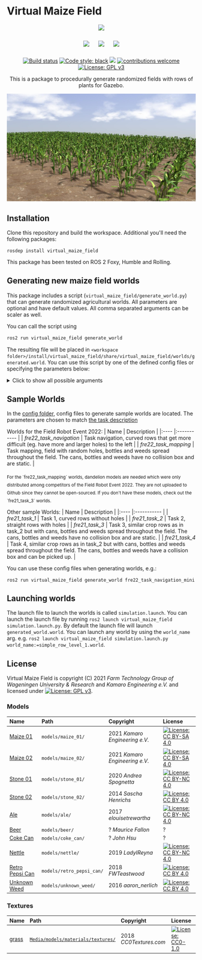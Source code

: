 # Virtual Maize Field

<p float="left" align="middle">
  <img src="https://www.fieldrobot.com/event/wp-content/uploads/2021/05/FRE-logo-v03.png" width="250">
</p>
<p float="left" align="middle"> 
  <img src="https://www.fieldrobot.com/event/wp-content/uploads/2021/02/WUR_RGB_standard-1-300x57.png" width="250" style="margin: 10px;"> 
  <img src="https://www.uni-hohenheim.de/typo3conf/ext/uni_layout/Resources/Public/Images/uni-logo-en.svg" width="250" style="margin: 10px;">
  <img src="https://kamaro-engineering.de/wp-content/uploads/2015/03/Kamaro_Logo-1.png" width="250" style="margin: 10px;">
</p>
<p align="middle">
  <a href="https://github.com/FieldRobotEvent/virtual_maize_field/actions/workflows/ros.yml"><img src="https://github.com/FieldRobotEvent/virtual_maize_field/actions/workflows/ros.yml/badge.svg?branch=ros2" alt="Build status" /></a>
  <a href="https://github.com/psf/black"><img src="https://img.shields.io/badge/code%20style-black-000000.svg" alt="Code style: black"/></a>
   <a href="https://pycqa.github.io/isort/"><img src="https://img.shields.io/badge/%20imports-isort-%231674b1?style=flat&labelColor=ef8336"/></a>
  <a href="https://github.com/FieldRobotEvent/Virtual_Field_Robot_Event/discussions"><img src="https://img.shields.io/badge/contributions-welcome-brightgreen.svg?style=flat" alt="contributions welcome"/></a>
  <a href="https://www.gnu.org/licenses/gpl-3.0"><img src="https://img.shields.io/badge/License-GPLv3-blue.svg" alt="License: GPL v3"/></a>
</p>
<p align="middle">
  This is a package to procedurally generate randomized fields with rows of plants for Gazebo.
</p>

![Screenshot of a generated map with maize plants](./misc/screenshot_v4.7.jpg)

## Installation
Clone this repository and build the workspace. Additional you'll need the following packages:

```commandline
rosdep install virtual_maize_field
```

This package has been tested on ROS 2 Foxy, Humble and Rolling.

## Generating new maize field worlds
This package includes a script (`virtual_maize_field/generate_world.py`) that can generate randomized agricultural worlds. All parameters are optional and have default values. All comma separated arguments can be scaler as well. 

You can call the script using
```bash
ros2 run virtual_maize_field generate_world
```
The resulting file will be placed in `<workspace folder>/install/virtual_maize_field/share/virtual_maize_field/worlds/generated.world`. You can use this script by one of the defined config files or specifying the parameters below:
<details>
  <summary>Click to show all possible arguments</summary>
  
  ```
  usage: generate_world [-h] [--row_length ROW_LENGTH]
                      [--rows_curve_budget ROWS_CURVE_BUDGET]
                      [--row_width ROW_WIDTH] [--rows_count ROWS_COUNT]
                      [--row_segments [ROW_SEGMENTS [ROW_SEGMENTS ...]]]
                      [--row_segment_straight_length_min ROW_SEGMENT_STRAIGHT_LENGTH_MIN]
                      [--row_segment_straight_length_max ROW_SEGMENT_STRAIGHT_LENGTH_MAX]
                      [--row_segment_sincurved_offset_min ROW_SEGMENT_SINCURVED_OFFSET_MIN]
                      [--row_segment_sincurved_offset_max ROW_SEGMENT_SINCURVED_OFFSET_MAX]
                      [--row_segment_sincurved_length_min ROW_SEGMENT_SINCURVED_LENGTH_MIN]
                      [--row_segment_sincurved_length_max ROW_SEGMENT_SINCURVED_LENGTH_MAX]
                      [--row_segment_curved_radius_min ROW_SEGMENT_CURVED_RADIUS_MIN]
                      [--row_segment_curved_radius_max ROW_SEGMENT_CURVED_RADIUS_MAX]
                      [--row_segment_curved_arc_measure_min ROW_SEGMENT_CURVED_ARC_MEASURE_MIN]
                      [--row_segment_curved_arc_measure_max ROW_SEGMENT_CURVED_ARC_MEASURE_MAX]
                      [--row_segment_island_radius_min ROW_SEGMENT_ISLAND_RADIUS_MIN]
                      [--row_segment_island_radius_max ROW_SEGMENT_ISLAND_RADIUS_MAX]
                      [--ground_resolution GROUND_RESOLUTION]
                      [--ground_elevation_max GROUND_ELEVATION_MAX]
                      [--ground_headland GROUND_HEADLAND]
                      [--ground_ditch_depth GROUND_DITCH_DEPTH]
                      [--plant_spacing_min PLANT_SPACING_MIN]
                      [--plant_spacing_max PLANT_SPACING_MAX]
                      [--plant_height_min PLANT_HEIGHT_MIN]
                      [--plant_height_max PLANT_HEIGHT_MAX]
                      [--plant_radius PLANT_RADIUS]
                      [--plant_radius_noise PLANT_RADIUS_NOISE]
                      [--plant_placement_error_max PLANT_PLACEMENT_ERROR_MAX]
                      [--plant_mass PLANT_MASS]
                      [--hole_prob [HOLE_PROB [HOLE_PROB ...]]]
                      [--hole_size_max [HOLE_SIZE_MAX [HOLE_SIZE_MAX ...]]]
                      [--crop_types [CROP_TYPES [CROP_TYPES ...]]]
                      [--litters LITTERS]
                      [--litter_types [LITTER_TYPES [LITTER_TYPES ...]]]
                      [--weeds WEEDS]
                      [--weed_types [WEED_TYPES [WEED_TYPES ...]]]
                      [--ghost_objects GHOST_OBJECTS]
                      [--location_markers LOCATION_MARKERS]
                      [--load_from_file LOAD_FROM_FILE] [--seed SEED]
                      [--show_map]
                      [{fre21_task_2_mini,fre21_task_2_fast,fre21_task_1_mini,fre22_task_mapping_mini,fre22_task_navigation,fre21_task_3_fast,fre22_task_mapping,fre21_task_4_fast,fre21_task_2,fre21_task_3_mini,fre22_task_mapping_fast,fre21_task_1,fre21_task_3,fre22_task_navigation_fast,fre21_task_1_fast,fre21_task_4,fre22_task_navigation_mini,fre21_task_4_mini}]

Generate a virtual maize field world for Gazebo.

positional arguments:
  {fre21_task_2_mini,fre21_task_2_fast,fre21_task_1_mini,fre22_task_mapping_mini,fre22_task_navigation,fre21_task_3_fast,fre22_task_mapping,fre21_task_4_fast,fre21_task_2,fre21_task_3_mini,fre22_task_mapping_fast,fre21_task_1,fre21_task_3,fre22_task_navigation_fast,fre21_task_1_fast,fre21_task_4,fre22_task_navigation_mini,fre21_task_4_mini}
                        Config file name in the config folder

optional arguments:
  -h, --help            show this help message and exit
  --row_length ROW_LENGTH
                        default_value: 12.0
  --rows_curve_budget ROWS_CURVE_BUDGET
                        default_value: 1.5707963267948966
  --row_width ROW_WIDTH
                        default_value: 0.75
  --rows_count ROWS_COUNT
                        default_value: 6
  --row_segments [ROW_SEGMENTS [ROW_SEGMENTS ...]]
                        default_value: ['straight', 'curved']
  --row_segment_straight_length_min ROW_SEGMENT_STRAIGHT_LENGTH_MIN
                        default_value: 0.5
  --row_segment_straight_length_max ROW_SEGMENT_STRAIGHT_LENGTH_MAX
                        default_value: 1
  --row_segment_sincurved_offset_min ROW_SEGMENT_SINCURVED_OFFSET_MIN
                        default_value: 0.5
  --row_segment_sincurved_offset_max ROW_SEGMENT_SINCURVED_OFFSET_MAX
                        default_value: 1.5
  --row_segment_sincurved_length_min ROW_SEGMENT_SINCURVED_LENGTH_MIN
                        default_value: 3
  --row_segment_sincurved_length_max ROW_SEGMENT_SINCURVED_LENGTH_MAX
                        default_value: 5
  --row_segment_curved_radius_min ROW_SEGMENT_CURVED_RADIUS_MIN
                        default_value: 3.0
  --row_segment_curved_radius_max ROW_SEGMENT_CURVED_RADIUS_MAX
                        default_value: 10.0
  --row_segment_curved_arc_measure_min ROW_SEGMENT_CURVED_ARC_MEASURE_MIN
                        default_value: 0.3
  --row_segment_curved_arc_measure_max ROW_SEGMENT_CURVED_ARC_MEASURE_MAX
                        default_value: 1.0
  --row_segment_island_radius_min ROW_SEGMENT_ISLAND_RADIUS_MIN
                        default_value: 1.0
  --row_segment_island_radius_max ROW_SEGMENT_ISLAND_RADIUS_MAX
                        default_value: 3.0
  --ground_resolution GROUND_RESOLUTION
                        default_value: 0.02
  --ground_elevation_max GROUND_ELEVATION_MAX
                        default_value: 0.2
  --ground_headland GROUND_HEADLAND
                        default_value: 2.0
  --ground_ditch_depth GROUND_DITCH_DEPTH
                        default_value: 0.3
  --plant_spacing_min PLANT_SPACING_MIN
                        default_value: 0.13
  --plant_spacing_max PLANT_SPACING_MAX
                        default_value: 0.19
  --plant_height_min PLANT_HEIGHT_MIN
                        default_value: 0.3
  --plant_height_max PLANT_HEIGHT_MAX
                        default_value: 0.6
  --plant_radius PLANT_RADIUS
                        default_value: 0.3
  --plant_radius_noise PLANT_RADIUS_NOISE
                        default_value: 0.05
  --plant_placement_error_max PLANT_PLACEMENT_ERROR_MAX
                        default_value: 0.02
  --plant_mass PLANT_MASS
                        default_value: 0.3
  --hole_prob [HOLE_PROB [HOLE_PROB ...]]
                        default_value: [0.06, 0.06, 0.04, 0.04, 0.0, 0.0]
  --hole_size_max [HOLE_SIZE_MAX [HOLE_SIZE_MAX ...]]
                        default_value: [7, 5, 5, 3, 0, 0]
  --crop_types [CROP_TYPES [CROP_TYPES ...]]
                        default_value: ['maize_01', 'maize_02']
  --litters LITTERS     default_value: 0
  --litter_types [LITTER_TYPES [LITTER_TYPES ...]]
                        default_value: ['ale', 'beer', 'coke_can',
                        'retro_pepsi_can']
  --weeds WEEDS         default_value: 0
  --weed_types [WEED_TYPES [WEED_TYPES ...]]
                        default_value: ['nettle', 'unknown_weed', 'dandelion']
  --ghost_objects GHOST_OBJECTS
                        default_value: False
  --location_markers LOCATION_MARKERS
                        default_value: False
  --load_from_file LOAD_FROM_FILE
                        default_value: None
  --seed SEED           default_value: -1
  --show_map            Show map after generation.
  ```
</details>

## Sample Worlds
In the [config folder](config/), config files to generate sample worlds are located. The parameters are chosen to match [the task description](https://www.fieldrobot.com/event/index.php/contest/)

Worlds for the Field Robot Event 2022:
| Name | Description |
|:---- |:----------- |
| *fre22_task_navigation* | Task navigation, curved rows that get more difficult (eg. have more and larger holes) to the left |
| *fre22_task_mapping* | Task mapping, field with random holes, bottles and weeds spread throughout the field. The cans, bottles and weeds have no collision box and are static. |

<sub>
For the `fre22_task_mapping` worlds, dandelion models are needed which were only distributed among competitors of the Field Robot Event 2022. They are not uploaded to Github since they cannot be open-sourced. If you don't have these models, check out the `fre21_task_3` worlds.</sub>

Other sample Worlds:
| Name | Description |
|:---- |:----------- |
| *fre21_task_1* | Task 1, curved rows without holes |
| *fre21_task_2* | Task 2, straight rows with holes |
| *fre21_task_3* | Task 3, similar crop rows as in task_2 but with cans, bottles and weeds spread throughout the field. The cans, bottles and weeds have no collision box and are static. |
| *fre21_task_4* | Task 4, similar crop rows as in task_2 but with cans, bottles and weeds spread throughout the field. The cans, bottles and weeds have a collision box and can be picked up. |

You can use these config files when generating worlds, e.g.:
```commandline
ros2 run virtual_maize_field generate_world fre22_task_navigation_mini
```

## Launching worlds
The launch file to launch the worlds is called `simulation.launch`. You can launch the launch file by running `ros2 launch virtual_maize_field simulation.launch.py`. By default the launch file will launch `generated_world.world`. You can launch any world by using the `world_name` arg. e.g. `ros2 launch virtual_maize_field simulation.launch.py world_name:=simple_row_level_1.world`.

## License
Virtual Maize Field is copyright (C) 2021 *Farm Technology Group of Wageningen University & Research* and *Kamaro Engineering e.V.* and licensed under [![License: GPL v3](https://img.shields.io/badge/License-GPLv3-blue.svg)](https://www.gnu.org/licenses/gpl-3.0).

### Models
| Name | Path | Copyright | License |
|:---- |:---- |:--------- |:------- |
| [Maize 01](models/maize_01/model.config) | `models/maize_01/` | 2021 *Kamaro Engineering e.V.* | [![License: CC BY-SA 4.0](https://img.shields.io/badge/License-CC%20BY--SA%204.0-lightgrey.svg)](https://creativecommons.org/licenses/by-sa/4.0/) |
| [Maize 02](models/maize_02/model.config) | `models/maize_02/` | 2021 *Kamaro Engineering e.V.* | [![License: CC BY-SA 4.0](https://img.shields.io/badge/License-CC%20BY--SA%204.0-lightgrey.svg)](https://creativecommons.org/licenses/by-sa/4.0/) |
| [Stone 01](models/stone_01/model.config) | `models/stone_01/` | 2020 *Andrea Spognetta* | [![License: CC BY-NC 4.0](https://img.shields.io/badge/License-CC%20BY--NC%204.0-lightgrey.svg)](https://creativecommons.org/licenses/by-nc/4.0/) |
| [Stone 02](models/stone_02/model.config) | `models/stone_02/` | 2014 *Sascha Henrichs* | [![License: CC BY 4.0](https://img.shields.io/badge/License-CC%20BY%204.0-lightgrey.svg)](https://creativecommons.org/licenses/by/4.0/) |
| [Ale](models/ale/model.config) | `models/ale/` | 2017 *elouisetrewartha* | [![License: CC BY-NC 4.0](https://img.shields.io/badge/License-CC%20BY--NC%204.0-lightgrey.svg)](https://creativecommons.org/licenses/by-nc/4.0/) |
| [Beer](models/beer/model.config) | `models/beer/` | ? *Maurice Fallon* | ? |
| [Coke Can](models/coke_can/model.config) | `models/coke_can/` | ? *John Hsu* | ? |
| [Nettle](models/nettle/model.config) | `models/nettle/` | 2019 *LadyIReyna* | [![License: CC BY-NC 4.0](https://img.shields.io/badge/License-CC%20BY--NC%204.0-lightgrey.svg)](https://creativecommons.org/licenses/by-nc/4.0/) |
| [Retro Pepsi Can](models/retro_pepsi_can/model.config) | `models/retro_pepsi_can/` | 2018 *FWTeastwood* | [![License: CC BY 4.0](https://img.shields.io/badge/License-CC%20BY%204.0-lightgrey.svg)](https://creativecommons.org/licenses/by/4.0/) |
| [Unknown Weed](models/unknown_weed/model.config) | `models/unknown_weed/` | 2016 *aaron_nerlich* | [![License: CC BY 4.0](https://img.shields.io/badge/License-CC%20BY%204.0-lightgrey.svg)](https://creativecommons.org/licenses/by/4.0/) |

### Textures
| Name | Path | Copyright | License |
|:---- |:---- |:--------- |:------- |
| [grass](https://cc0textures.com/view?id=Ground003) | [`Media/models/materials/textures/`](Media/models/materials/textures/) | 2018 *CC0Textures.com* | [![License: CC0-1.0](https://img.shields.io/badge/License-CC0%201.0-lightgrey.svg)](http://creativecommons.org/publicdomain/zero/1.0/) |
